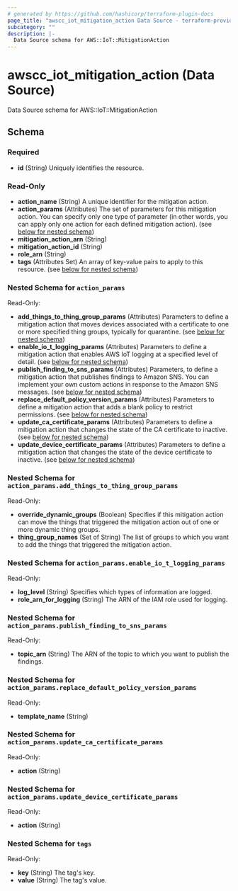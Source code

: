 ```yaml
---
# generated by https://github.com/hashicorp/terraform-plugin-docs
page_title: "awscc_iot_mitigation_action Data Source - terraform-provider-awscc"
subcategory: ""
description: |-
  Data Source schema for AWS::IoT::MitigationAction
---
```


# awscc_iot_mitigation_action (Data Source)

Data Source schema for AWS::IoT::MitigationAction



<!-- schema generated by tfplugindocs -->
## Schema

### Required

- **id** (String) Uniquely identifies the resource.

### Read-Only

- **action_name** (String) A unique identifier for the mitigation action.
- **action_params** (Attributes) The set of parameters for this mitigation action. You can specify only one type of parameter (in other words, you can apply only one action for each defined mitigation action). (see [below for nested schema](#nestedatt--action_params))
- **mitigation_action_arn** (String)
- **mitigation_action_id** (String)
- **role_arn** (String)
- **tags** (Attributes Set) An array of key-value pairs to apply to this resource. (see [below for nested schema](#nestedatt--tags))

<a id="nestedatt--action_params"></a>
### Nested Schema for `action_params`

Read-Only:

- **add_things_to_thing_group_params** (Attributes) Parameters to define a mitigation action that moves devices associated with a certificate to one or more specified thing groups, typically for quarantine. (see [below for nested schema](#nestedatt--action_params--add_things_to_thing_group_params))
- **enable_io_t_logging_params** (Attributes) Parameters to define a mitigation action that enables AWS IoT logging at a specified level of detail. (see [below for nested schema](#nestedatt--action_params--enable_io_t_logging_params))
- **publish_finding_to_sns_params** (Attributes) Parameters, to define a mitigation action that publishes findings to Amazon SNS. You can implement your own custom actions in response to the Amazon SNS messages. (see [below for nested schema](#nestedatt--action_params--publish_finding_to_sns_params))
- **replace_default_policy_version_params** (Attributes) Parameters to define a mitigation action that adds a blank policy to restrict permissions. (see [below for nested schema](#nestedatt--action_params--replace_default_policy_version_params))
- **update_ca_certificate_params** (Attributes) Parameters to define a mitigation action that changes the state of the CA certificate to inactive. (see [below for nested schema](#nestedatt--action_params--update_ca_certificate_params))
- **update_device_certificate_params** (Attributes) Parameters to define a mitigation action that changes the state of the device certificate to inactive. (see [below for nested schema](#nestedatt--action_params--update_device_certificate_params))

<a id="nestedatt--action_params--add_things_to_thing_group_params"></a>
### Nested Schema for `action_params.add_things_to_thing_group_params`

Read-Only:

- **override_dynamic_groups** (Boolean) Specifies if this mitigation action can move the things that triggered the mitigation action out of one or more dynamic thing groups.
- **thing_group_names** (Set of String) The list of groups to which you want to add the things that triggered the mitigation action.


<a id="nestedatt--action_params--enable_io_t_logging_params"></a>
### Nested Schema for `action_params.enable_io_t_logging_params`

Read-Only:

- **log_level** (String) Specifies which types of information are logged.
- **role_arn_for_logging** (String) The ARN of the IAM role used for logging.


<a id="nestedatt--action_params--publish_finding_to_sns_params"></a>
### Nested Schema for `action_params.publish_finding_to_sns_params`

Read-Only:

- **topic_arn** (String) The ARN of the topic to which you want to publish the findings.


<a id="nestedatt--action_params--replace_default_policy_version_params"></a>
### Nested Schema for `action_params.replace_default_policy_version_params`

Read-Only:

- **template_name** (String)


<a id="nestedatt--action_params--update_ca_certificate_params"></a>
### Nested Schema for `action_params.update_ca_certificate_params`

Read-Only:

- **action** (String)


<a id="nestedatt--action_params--update_device_certificate_params"></a>
### Nested Schema for `action_params.update_device_certificate_params`

Read-Only:

- **action** (String)



<a id="nestedatt--tags"></a>
### Nested Schema for `tags`

Read-Only:

- **key** (String) The tag's key.
- **value** (String) The tag's value.


